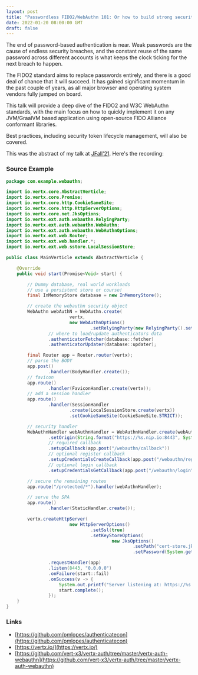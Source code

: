 ```yaml
---
layout: post
title: "Passwordless FIDO2/WebAuthn 101: Or how to build strong security and stop worry about data breaches"
date: 2022-01-20 08:00:00 GMT
draft: false
---
```


The end of password-based authentication is near. Weak passwords are the cause of endless security breaches, and the constant reuse of the same password across different accounts is what keeps the clock ticking for the next breach to happen.

The FIDO2 standard aims to replace passwords entirely, and there is a good deal of chance that it will succeed. It has gained significant momentum in the past couple of years, as all major browser and operating system vendors fully jumped on board.

This talk will provide a deep dive of the FIDO2 and W3C WebAuthn standards, with the main focus on how to quickly implement it on any JVM/GraalVM based application using open-source FIDO Alliance conformant libraries.

Best practices, including security token lifecycle management, will also be covered.

This was the abstract of my talk at [JFall'21](https://jfall.nl/). Here's the recording:

<amp-youtube data-videoid="hbxrVT7-S20" layout="responsive" width="480" height="270"></amp-youtube>

### Source Example

```java
package com.example.webauthn;

import io.vertx.core.AbstractVerticle;
import io.vertx.core.Promise;
import io.vertx.core.http.CookieSameSite;
import io.vertx.core.http.HttpServerOptions;
import io.vertx.core.net.JksOptions;
import io.vertx.ext.auth.webauthn.RelyingParty;
import io.vertx.ext.auth.webauthn.WebAuthn;
import io.vertx.ext.auth.webauthn.WebAuthnOptions;
import io.vertx.ext.web.Router;
import io.vertx.ext.web.handler.*;
import io.vertx.ext.web.sstore.LocalSessionStore;

public class MainVerticle extends AbstractVerticle {

    @Override
    public void start(Promise<Void> start) {

        // Dummy database, real world workloads
        // use a persistent store or course!
        final InMemoryStore database = new InMemoryStore();

        // create the webauthn security object
        WebAuthn webAuthN = WebAuthn.create(
                        vertx,
                        new WebAuthnOptions()
                                .setRelyingParty(new RelyingParty().setName("Vert.x Demo Server")))
                // where to load/update authenticators data
                .authenticatorFetcher(database::fetcher)
                .authenticatorUpdater(database::updater);

        final Router app = Router.router(vertx);
        // parse the BODY
        app.post()
                .handler(BodyHandler.create());
        // favicon
        app.route()
                .handler(FaviconHandler.create(vertx));
        // add a session handler
        app.route()
                .handler(SessionHandler
                        .create(LocalSessionStore.create(vertx))
                        .setCookieSameSite(CookieSameSite.STRICT));

        // security handler
        WebAuthnHandler webAuthnHandler = WebAuthnHandler.create(webAuthN)
                .setOrigin(String.format("https://%s.nip.io:8443", System.getenv("IP")))
                // required callback
                .setupCallback(app.post("/webauthn/callback"))
                // optional register callback
                .setupCredentialsCreateCallback(app.post("/webauthn/register"))
                // optional login callback
                .setupCredentialsGetCallback(app.post("/webauthn/login"));

        // secure the remaining routes
        app.route("/protected/*").handler(webAuthnHandler);

        // serve the SPA
        app.route()
                .handler(StaticHandler.create());

        vertx.createHttpServer(
                        new HttpServerOptions()
                                .setSsl(true)
                                .setKeyStoreOptions(
                                        new JksOptions()
                                                .setPath("cert-store.jks")
                                                .setPassword(System.getenv("CERTSTORE_SECRET"))))

                .requestHandler(app)
                .listen(8443, "0.0.0.0")
                .onFailure(start::fail)
                .onSuccess(v -> {
                    System.out.printf("Server listening at: https://%s.nip.io:8443%n", System.getenv("IP"));
                    start.complete();
                });
    }
}
```

### Links

* [https://github.com/pmlopes/authenticatecon](https://github.com/pmlopes/authenticatecon)
* [https://vertx.io/](https://vertx.io/)
* [https://github.com/vert-x3/vertx-auth/tree/master/vertx-auth-webauthn](https://github.com/vert-x3/vertx-auth/tree/master/vertx-auth-webauthn)
